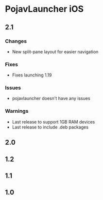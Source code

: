 # PojavLauncher iOS

## 2.1
### Changes
* New split-pane layout for easier navigation

### Fixes
* Fixes launching 1.19

### Issues
* pojavlauncher doesn't have any issues

### Warnings
* Last release to support 1GB RAM devices
* Last release to include .deb packages

## 2.0

## 1.2

## 1.1

## 1.0